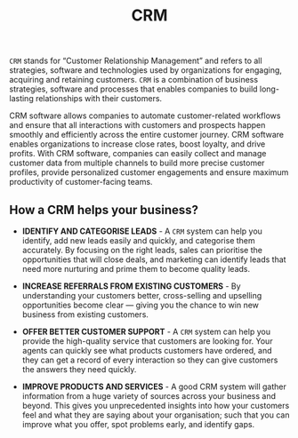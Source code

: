﻿---
title: "CRM"
description: "Brief introduction to CRM."
keywords: "crm, benefits of crm"
toc: true
tag: developers
category: "Connectors"
menus: 
    applicationconnector:
        title: "CRM"
        weight: 2
        icon: fa fa-file-word-o
        identifier: crmsolution
---

`CRM` stands for “Customer Relationship Management” and refers to all strategies, software and technologies 
used by organizations for engaging, acquiring and retaining customers. `CRM` is a combination of business strategies, 
software and processes that enables companies to build long-lasting relationships with their customers.  

CRM software allows companies to automate customer-related workflows and ensure that all interactions 
with customers and prospects happen smoothly and efficiently across the entire customer journey. 
CRM software enables organizations to increase close rates, boost loyalty, and drive profits. 
With CRM software, companies can easily collect and manage customer data from multiple channels 
to build more precise customer profiles, provide personalized customer engagements and ensure 
maximum productivity of customer-facing teams.  

## How a CRM helps your business?

- **IDENTIFY AND CATEGORISE LEADS** - A `CRM` system can help you identify, add new leads easily 
and quickly, and categorise them accurately. By focusing on the right leads, sales can prioritise 
the opportunities that will close deals, and marketing can identify leads that need more nurturing 
and prime them to become quality leads. 

- **INCREASE REFERRALS FROM EXISTING CUSTOMERS** - By understanding your customers better, cross-selling 
and upselling opportunities become clear — giving you the chance to win new business from existing customers.  

- **OFFER BETTER CUSTOMER SUPPORT** - A `CRM` system can help you provide the high-quality service 
that customers are looking for. Your agents can quickly see what products customers have ordered, 
and they can get a record of every interaction so they can give customers the answers they need quickly. 

- **IMPROVE PRODUCTS AND SERVICES** - A good CRM system will gather information from a huge variety of 
sources across your business and beyond. This gives you unprecedented insights into how your customers feel 
and what they are saying about your organisation; such that you can improve what you offer, spot problems early, 
and identify gaps.  